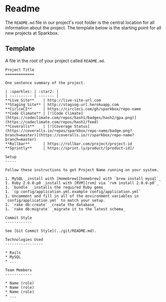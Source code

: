 # Readme

The `README.md` file in our project's root folder is the central location for
all information about the project. The template below is the starting point for
all new projects at Sparkbox.

## Template

A file in the root of your project called `README.md`.

    Project Title
    =============

    One sentence summary of the project.

    | :sparkles: | :star2: |
    | ---------- | ------- |
    **Live Site**    | http://live-site-url.com
    **Staging Site** | http://staging-url.herokuapp.com
    **CirlceCI**     | https://circleci.com/gh/sparkbox/repo-name
    **Code Climate** | [![Code Climate](https://codeclimate.com/repos/hash1/badges/hash2/gpa.png)](https://codeclimate.com/repos/hash1/feed)
    **Coveralls**    | [![Coverage Status](https://coveralls.io/repos/sparkbox/repo-name/badge.png?branch=master)](https://coveralls.io/r/sparkbox/repo-name?branch=master)
    **Rollbar**      | https://rollbar.com/project/project-id
    **Sprintly**     | https://sprint.ly/product/[product-id]/

    Setup
    -----

    Follow these instructions to get Project Name running on your system.

    1. MySQL _install with [Homebrew][homebrew] with `brew install mysql`_
    1. Ruby 2.0.0-p0 _install with [RVM][rvm] via `rvm install 2.0.0-p0`_
    1. `bundle` _installs the required Ruby gems_
    1. `cp config/application.yml.example config/application.yml`
    1. Uncomment and fill in all of the environment variables in
    `config/application.yml` to match your setup.
    1. `rake db:create` _create the database_
    1. `rake db:migrate` _migrate it to the latest schema_

    Commit Style
    ------------

    See [Git Commit Style](../git/README.md).

    Technologies Used
    -----------------

    * Rails
    * MySQL
    * ...

    Team Members
    ------------

    * Name (role)
    * Name (role)
    * Name (role)
    * ...
